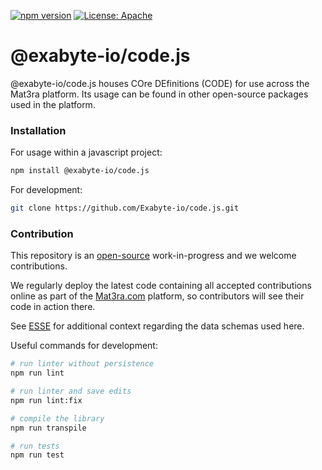 [![npm version](https://badge.fury.io/js/%40exabyte-io%2Fcode.js.svg)](https://badge.fury.io/js/%40exabyte-io%2Fcode.js)
[![License: Apache](https://img.shields.io/badge/License-Apache-blue.svg)](https://www.apache.org/licenses/LICENSE-2.0)

# @exabyte-io/code.js

@exabyte-io/code.js houses COre DEfinitions (CODE) for use across the Mat3ra platform.
Its usage can be found in other open-source packages used in the platform.


### Installation

For usage within a javascript project:

```bash
npm install @exabyte-io/code.js
```

For development:

```bash
git clone https://github.com/Exabyte-io/code.js.git
```


### Contribution

This repository is an [open-source](LICENSE.md) work-in-progress and we welcome contributions.

We regularly deploy the latest code containing all accepted contributions online as part of the
[Mat3ra.com](https://mat3ra.com) platform, so contributors will see their code in action there.

See [ESSE](https://github.com/Exabyte-io/esse) for additional context regarding the data schemas used here.

Useful commands for development:

```bash
# run linter without persistence
npm run lint

# run linter and save edits
npm run lint:fix

# compile the library
npm run transpile

# run tests
npm run test
```

